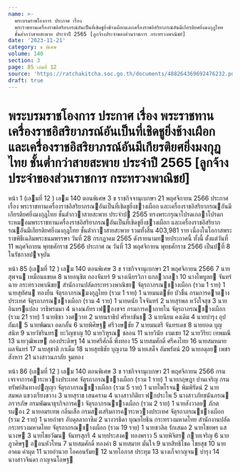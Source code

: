```yaml
---
name: >-
  พระบรมราชโองการ ประกาศ เรื่อง
  พระราชทานเครื่องราชอิสริยาภรณ์อันเป็นที่เชิดชูยิ่งช้างเผือกและเครื่องราชอิสริยาภรณ์อันมีเกียรติยศยิ่งมงกุฎไทย
  ชั้นต่ำกว่าสายสะพาย ประจำปี 2565 [ลูกจ้างประจำของส่วนราชการ กระทรวงพาณิชย์]
date: '2023-11-21'
category: ข พิเศษ
volume: 140
section: 3
page: 85 เล่มที่ 12
source: 'https://ratchakitcha.soc.go.th/documents/488264369692476232.pdf'
draft: true
---
```


# พระบรมราชโองการ ประกาศ เรื่อง พระราชทานเครื่องราชอิสริยาภรณ์อันเป็นที่เชิดชูยิ่งช้างเผือกและเครื่องราชอิสริยาภรณ์อันมีเกียรติยศยิ่งมงกุฎไทย ชั้นต่ำกว่าสายสะพาย ประจำปี 2565 [ลูกจ้างประจำของส่วนราชการ กระทรวงพาณิชย์]

หน้า 1 (เลมที่ 12 ) เลม 140 ตอนพิเศษ 3 ข ราชกิจจานุเบกษา 21 พฤศจิกายน 2566 ประกาศ เรื่อง พระราชทานเครื่องราชอิสริยาภรณอันเป็นที่เชิดชูยิ่งชางเผือก และเครื่องราชอิสริยาภรณอันมีเกียรติยศยิ่งมงกุฎไทย ชั้นต่ํากวาสายสะพาย ประจําป 2565 ทรงพระกรุณาโปรดเกลาโปรดกระหมอมพระราชทานเครื่องราชอิสริยาภรณอันเป็นที่เชิดชูยิ่งชางเผือก และเครื่องราชอิสริยาภรณอันมีเกียรติยศยิ่งมงกุฎไทย ชั้นต่ํากวาสายสะพาย รวมทั้งสิ้น 403,981 ราย เนื่องในโอกาสพระราชพิธีเฉลิมพระชนมพรรษา วันที่ 28 กรกฎาคม 2565 ดังรายนามทายประกาศนี้ ทั้งนี้ ตั้งแต่วันที่ 11 พฤศจิกายน พุทธศักราช 2566 ประกาศ ณ วันที่ 13 พฤศจิกายน พุทธศักราช 2566 เป็นปที่ 8 ในรัชกาลปจจุบัน

หน้า 85 (เลมที่ 12 ) เลม 140 ตอนพิเศษ 3 ข ราชกิจจานุเบกษา 21 พฤศจิกายน 2566 7 นายสุพจน เหมือนแขยด 8 นายอนุชิต กองจันทร์ 9 นางเนียรวิภา แกลวกลา 10 นางไพบูลย จันทร์ฉาย กระทรวงพาณิชย สํานักงานปลัดกระทรวงพาณิชย จัตุรถาภรณชางเผือก (รวม 1 ราย) 1 นายสุทัศน ทองยืน จัตุรถาภรณมงกุฎไทย (รวม 1 ราย) 1 นายมนตชัย บัวชื่น กรมการคาตางประเทศ จัตุรถาภรณชางเผือก (รวม 4 ราย) 1 นายดนัย ใจจันทร์ 2 นายสุรพล หวังใจสุข 3 นายอินทรแปลง วรธิพรมมา 4 นางณภัทร เฟองขจร กรมการคาภายใน จัตุรถาภรณชางเผือก (รวม 21 ราย) 1 นายธิชา วงศวาท 2 นายนราธิป ศรีหาขันธ 3 นายนิยม คงเดิม 4 นายบํารุง อุปถัมภ 5 นายพัฒนา อดกลั้น 6 นายพิศิษฐ ศรีวงษชัย 7 นายมนตรี จันทรเดช 8 นายยอด บุญสนิท 9 นายวัชรินทร ยะวิญชาญ 10 นายวิฑูรณ ชลอน 11 นายวินัย งามเชย 12 นายวิริยะ เทพมณี 13 นายวุฒิพงษ กองประดิษฐ 14 นายศรีศักดิ์ พึ่งทอง 15 นายสมศักดิ์ ศรีคงไทย 16 นายสมหมาย ผลจันทร์ 17 นายสุชาติ กาเด็ม 18 นายสุทธิชัย บุญงาม 19 นายเสด็จ อัมพรัตน์ 20 นายอดุลย เพชรสังหาร 21 นางสาวนภาลัย จูมทอง

หน้า 86 (เลมที่ 12 ) เลม 140 ตอนพิเศษ 3 ข ราชกิจจานุเบกษา 21 พฤศจิกายน 2566 กรมเจรจาการคาระหวางประเทศ จัตุรถาภรณชางเผือก (รวม 1 ราย) 1 นายกฤษฎา ปานเจริญ กรมทรัพย์สินทางปญญา จัตุรถาภรณชางเผือก (รวม 5 ราย) 1 นายไพโรจน พิมพิรัตน์ 2 นายสมพล แขวงเรียงขวาง 3 นายสุราช เสนคราม 4 นางสาวกิติยา ฟกประไพ 5 นางสาวภัทชนันภรณ ภรวรภัษ กรมพัฒนาธุรกิจการคา จัตุรถาภรณชางเผือก (รวม 2 ราย) 1 นายสังวาลย ภักตรผอง 2 นายอมรเทพ กลิ่นเสือ กรมสงเสริมการคาระหวางประเทศ จัตุรถาภรณชางเผือก (รวม 2 ราย) 1 นายกําธร อับดุลลากาซิม 2 นางวรธิดา บุณยโยธิน กระทรวงมหาดไทย สํานักงานปลัดกระทรวงมหาดไทย จัตุรถาภรณชางเผือก (รวม 19 ราย) 1 นายชวลิต รักเสมอ 2 นายไชยพร แสนวงษ 3 นายไชยวัฒน จันทรสุกรี 4 นายประสงค ทองพราว 5 นายพิจิตร กวยเจริญ 6 นายภูวศิษฐ ออนหัวโทน 7 นายสมศักดิ์ ทองคํา 8 นายสมาท มั่นใจ 9 นายสิทธิโชค ไชยสุข 10 นายอาคม คําผุด 11 นายอํานวย ไอคอนรัมย 12 นายโอภาส ประทุม 13 นางเก็จกาญจน บํารุง 14 นางสาวจินดา กาญจนโอษฐ
